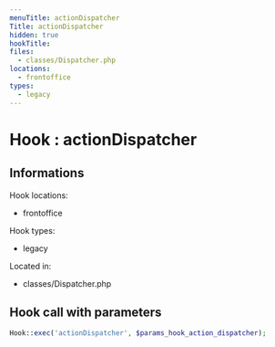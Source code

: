 ```yaml
---
menuTitle: actionDispatcher
Title: actionDispatcher
hidden: true
hookTitle: 
files:
  - classes/Dispatcher.php
locations:
  - frontoffice
types:
  - legacy
---
```


# Hook : actionDispatcher

## Informations

Hook locations: 
  - frontoffice

Hook types: 
  - legacy

Located in: 
  - classes/Dispatcher.php

## Hook call with parameters

```php
Hook::exec('actionDispatcher', $params_hook_action_dispatcher);
```
